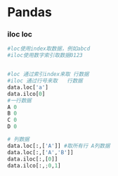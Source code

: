 # Pandas

### iloc  loc

```python
#loc使用index取数据，例如abcd
#iloc使用数字索引取数据0123


#loc 通过索引index来取 行数据
#iloc 通过行号来取   行数据
data.loc['a']
data.ilco[0]
#一行数据
A 0
B 0
C 0
D 0

# 列数据
data.loc[:,['A']] #取所有行 A列数据
data.loc[:,['A','B']]
data.iloc[:,[0]]
data.ilco[:,;0,1]
```



